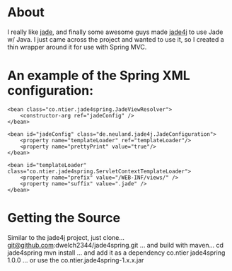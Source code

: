 About
=====
I really like [jade](https://github.com/visionmedia/jade#readme), and finally some awesome guys made [jade4j](https://github.com/neuland/jade4j) to use Jade w/ Java. I just came across the project and wanted to use it, so I created a thin wrapper around it for use with Spring MVC.   

An example of the Spring XML configuration:
=============================
	<bean class="co.ntier.jade4spring.JadeViewResolver">
		<constructor-arg ref="jadeConfig" />
	</bean>
	
	<bean id="jadeConfig" class="de.neuland.jade4j.JadeConfiguration">
		<property name="templateLoader" ref="templateLoader"/>
		<property name="prettyPrint" value="true"/>
	</bean>
	
	<bean id="templateLoader" class="co.ntier.jade4spring.ServletContextTemplateLoader">
		<property name="prefix" value="/WEB-INF/views/" />
		<property name="suffix" value=".jade" />
	</bean>
	
Getting the Source
==================
Similar to the jade4j project, just clone...
	git@github.com:dwelch2344/jade4spring.git
... and build with maven...
	cd jade4spring
	mvn install
... and add it as a dependency
	<dependency>
		<groupId>co.ntier</groupId>
		<artifactId>jade4spring</artifactId>
		<version>1.0.0</version>
	</dependency>
... or use the co.ntier.jade4spring-1.x.x.jar